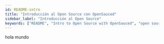 ```yaml
---
id: README-intro
title: "Introducción al Open Source con OpenSauced"
sidebar_label: "Introducción al Open Source"
keywords: ["README", "Intro to Open Source with OpenSauced", "open source course", "open source course for beginners", "contributing to open source course", "contributing to open source course for beginners", "open source contributors", "Open Source", "Open Source Community"]
---
```


hola mundo